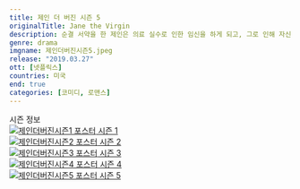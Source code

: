 ```yaml
---
title: 제인 더 버진 시즌 5
originalTitle: Jane the Virgin
description: 순결 서약을 한 제인은 의료 실수로 인한 임신을 하게 되고, 그로 인해 자신의 장래 계획이 송두리째 바뀌게 될 운명에 처하게 된다.
genre: drama
imgname: 제인더버진시즌5.jpeg
release: "2019.03.27"
ott: [넷플릭스]
countries: 미국
end: true
categories: [코미디, 로맨스]
---
```


<div class="title bold">시즌 정보</div>

<div class="season-list">
<div class="item">
<a href="https://lesflix.github.io/drama/제인더버진시즌1" >
<img src="/poster/제인더버진시즌1.jpeg" alt="제인더버진시즌1 포스터 ">
시즌 1</a>
</div>

<div class="item">
<a href="https://lesflix.github.io/drama/제인더버진시즌2" >
<img src="/poster/제인더버진시즌2.jpeg" alt="제인더버진시즌2 포스터 ">
시즌 2</a>
</div>

<div class="item">
<a href="https://lesflix.github.io/drama/제인더버진시즌3" >
<img src="/poster/제인더버진시즌3.jpeg" alt="제인더버진시즌3 포스터 ">
시즌 3</a>
</div>

<div class="item">
<a href="https://lesflix.github.io/drama/제인더버진시즌4" >
<img src="/poster/제인더버진시즌4.jpeg" alt="제인더버진시즌4 포스터 ">
시즌 4</a>
</div>

<div class="item">
<a href="https://lesflix.github.io/drama/제인더버진시즌5" >
<img src="/poster/제인더버진시즌5.jpeg" alt="제인더버진시즌5 포스터 ">
시즌 5</a>
</div>
</div>
